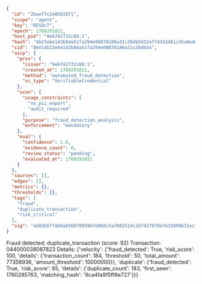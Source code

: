 ```json
{
  "id": "2baef7c2e85928f1",
  "scope": "agent",
  "key": "RESULT",
  "epoch": 1760291821,
  "host_pid": "9e6742732c60:1",
  "hash": "4b23ebe143b84a51fa294e08878186a31c26db5432ef74341d61cd5a0e4a1481",
  "cid": "QmV14b23ebe143b84a51fa294e08878186a31c26db54",
  "aicp": {
    "prov": {
      "issuer": "9e6742732c60:1",
      "created_at": 1760291821,
      "method": "automated_fraud_detection",
      "vc_type": "VerifiableCredential"
    },
    "ucon": {
      "usage_constraints": [
        "no_pii_export",
        "audit_required"
      ],
      "purpose": "fraud_detection_analysis",
      "enforcement": "mandatory"
    },
    "eval": {
      "confidence": 1.0,
      "evidence_count": 0,
      "review_status": "pending",
      "evaluated_at": 1760291821
    }
  },
  "sources": [],
  "edges": [],
  "metrics": {},
  "thresholds": {},
  "tags": [
    "fraud",
    "duplicate_transaction",
    "risk_critical"
  ],
  "sig": "a603b677dd4a656078959b7e868c5a7802514c3d7427978e7631099631ecf9b6"
}
```

Fraud detected: duplicate_transaction (score: 92)
Transaction: 044000038087823
Details: {'velocity': {'fraud_detected': True, 'risk_score': 100, 'details': {'transaction_count': 184, 'threshold': 50, 'total_amount': 77358936, 'amount_threshold': 10000000}}, 'duplicate': {'fraud_detected': True, 'risk_score': 85, 'details': {'duplicate_count': 183, 'first_seen': 1760285763, 'matching_hash': '9ca4fa9f5ff6e727'}}}